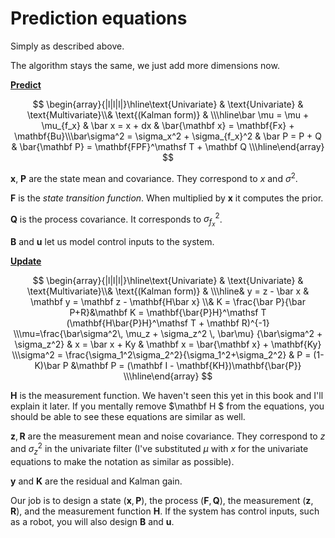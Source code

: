 # Prediction equations

Simply as described above.

The algorithm stays the same, we just add more dimensions now.

<u><strong>Predict</strong></u>

$$
\begin{array}{|l|l|l|}\hline\text{Univariate} & \text{Univariate} & \text{Multivariate}\\& \text{(Kalman form)} & \\\hline\bar \mu = \mu + \mu_{f_x} & \bar x = x + dx & \bar{\mathbf x} = \mathbf{Fx} + \mathbf{Bu}\\\bar\sigma^2 = \sigma_x^2 + \sigma_{f_x}^2 & \bar P = P + Q & \bar{\mathbf P} = \mathbf{FPF}^\mathsf T + \mathbf Q \\\hline\end{array}
$$

$\mathbf x$, $\mathbf P$ are the state mean and covariance. They correspond to $x$ and $\sigma^2$.

$\mathbf F$ is the *state transition function*. When multiplied by $\mathbf x$ it computes the prior.

$\mathbf Q$ is the process covariance. It corresponds to $\sigma^2_{f_x}$.

$\mathbf B$ and $\mathbf u$ let us model control inputs to the system.

<u><strong>Update</strong></u>

$$
\begin{array}{|l|l|l|}\hline\text{Univariate} & \text{Univariate} & \text{Multivariate}\\& \text{(Kalman form)} & \\\hline& y = z - \bar x & \mathbf y = \mathbf z - \mathbf{H\bar x} \\& K = \frac{\bar P}{\bar P+R}&\mathbf K = \mathbf{\bar{P}H}^\mathsf T (\mathbf{H\bar{P}H}^\mathsf T + \mathbf R)^{-1} \\\mu=\frac{\bar\sigma^2\, \mu_z + \sigma_z^2 \, \bar\mu} {\bar\sigma^2 + \sigma_z^2} & x = \bar x + Ky & \mathbf x = \bar{\mathbf x} + \mathbf{Ky} \\\sigma^2 = \frac{\sigma_1^2\sigma_2^2}{\sigma_1^2+\sigma_2^2} & P = (1-K)\bar P &\mathbf P = (\mathbf I - \mathbf{KH})\mathbf{\bar{P}} \\\hline\end{array}
$$

$\mathbf H$ is the measurement function. We haven't seen this yet in this book and I'll explain it later. If you mentally remove $\mathbf H $ from the equations, you should be able to see these equations are similar as well.

$\mathbf z,\, \mathbf R$ are the measurement mean and noise covariance. They correspond to $z$ and $\sigma_z^2$ in the univariate filter (I've substituted $\mu$ with $x$ for the univariate equations to make the notation as similar as possible).

$\mathbf y$ and $\mathbf K$ are the residual and Kalman gain.

Our job is to design a state ($\mathbf{x}, \mathbf{P}$), the process ($\mathbf{F}, \mathbf{Q}$), the measurement ($\mathbf{z}, \mathbf{R}$), and the measurement function $\mathbf{H}$. If the system has control inputs, such as a robot, you will also design $\mathbf{B}$ and $\mathbf{u}$.
